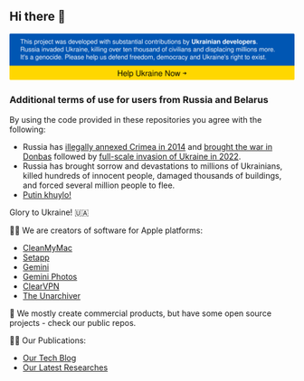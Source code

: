 ## Hi there 👋

[![SWUbanner](https://raw.githubusercontent.com/vshymanskyy/StandWithUkraine/main/banner-direct.svg)](https://github.com/vshymanskyy/StandWithUkraine/blob/main/docs/README.md)

### Additional terms of use for users from Russia and Belarus

By using the code provided in these repositories you agree with the following:
* Russia has [illegally annexed Crimea in 2014](https://en.wikipedia.org/wiki/Annexation_of_Crimea_by_the_Russian_Federation) and [brought the war in Donbas](https://en.wikipedia.org/wiki/War_in_Donbas) followed by [full-scale invasion of Ukraine in 2022](https://en.wikipedia.org/wiki/2022_Russian_invasion_of_Ukraine).
* Russia has brought sorrow and devastations to millions of Ukrainians, killed hundreds of innocent people, damaged thousands of buildings, and forced several million people to flee.
* [Putin khuylo!](https://en.wikipedia.org/wiki/Putin_khuylo!)

Glory to Ukraine! 🇺🇦

🙋‍♀️ We are creators of software for Apple platforms:
* [CleanMyMac](https://macpaw.com/cleanmymac)
* [Setapp](https://macpaw.com/setapp)
* [Gemini](https://macpaw.com/gemini)
* [Gemini Photos](https://macpaw.com/gemini-photos)
* [ClearVPN](https://macpaw.com/clearvpn)
* [The Unarchiver](https://macpaw.com/the-unarchiver)

🌈 We mostly create commercial products, but have some open source projects - check our public repos.

👩‍💻 Our Publications:
* [Our Tech Blog](https://macpaw.tech)
* [Our Latest Researches](https://macpaw.tech/research/)

<!--

**Here are some ideas to get you started:**

🙋‍♀️ A short introduction - what is your organization all about?
🌈 Contribution guidelines - how can the community get involved?
👩‍💻 Useful resources - where can the community find your docs? Is there anything else the community should know?
🍿 Fun facts - what does your team eat for breakfast?
🧙 Remember, you can do mighty things with the power of [Markdown](https://guides.github.com/features/mastering-markdown/)
-->
